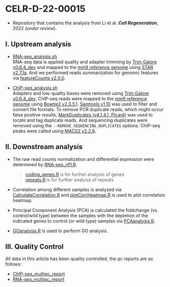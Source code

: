 # CELR-D-22-00015

- Repository that contains the analysis from Li et al. ***Cell Regeneration***, 2022 (*under review*).  

## I. Upstream analysis

- [RNA-seq_analysis.sh](https://github.com/jlchen5/CELR-D-22-00015/blob/main/RNA-seq_analysis.sh)    
RNA-seq data is applied quality and adapter trimming by [Trim Galore v0.6.4_dev](https://zenodo.org/badge/latestdoi/62039322) and mapped to the [mm9 reference genome](http://genome.ucsc.edu/cgi-bin/hgGateway?clade=mammal&org=Mouse&db=mm9) using [STAR v2.7.1a](https://github.com/alexdobin/STAR/releases/tag/2.7.1a). And we performed reads summarization for genomic features via [featureCounts v2.0.0](http://subread.sourceforge.net/featureCounts.html).

- [ChIP-seq_analysis.sh](https://github.com/jlchen5/CELR-D-22-00015/blob/main/ChIP-seq_analysis.sh)  
Adapters and low-quality bases were removed using [Trim Galore v0.6.4_dev](https://zenodo.org/badge/latestdoi/62039322). ChIP-seq reads were mapped to the [mm9 reference genome](http://genome.ucsc.edu/cgi-bin/hgGateway?clade=mammal&org=Mouse&db=mm9) using [Bowtie2 v2.3.5.1](https://github.com/BenLangmead/bowtie2/releases/tag/v2.3.5.1). [Samtools v1.10](https://github.com/samtools/samtools/releases/tag/1.10) was used to filter and convert file formats. To remove PCR duplicate reads, which might occur false positive results, [MarkDuplicates (v4.1.4.1, Picard)](https://gatk.broadinstitute.org/hc/en-us/sections/360007458971-4-1-4-1) was used to locate and tag duplicate reads. And sequencing duplicates were removed using the `--REMOVE_SEQUENCING_DUPLICATES` options. ChIP-seq peaks were called using [MACS2 v2.2.6](https://github.com/macs3-project/MACS/releases/tag/v2.2.6).  

## II. Downstream analysis

- The raw read counts normalization and differential expression were determined by [RNA-seq_rif1.R](https://github.com/jlchen5/CELR-D-22-00015/blob/main/RNA-seq_rif1.R).
 
  > [coding_genes.R](https://github.com/jlchen5/CELR-D-22-00015/blob/main/coding_genes.R) is for further analysis of genes  
  > [repeats.R](https://github.com/jlchen5/CELR-D-22-00015/blob/main/repeats.R) is for further analysis of repeats

- Correlation among different samples is analyzed via [CalculateCorrelation.R](https://github.com/jlchen5/CELR-D-22-00015/blob/main/CalculateCorrelation.R) and [plotCorrHeatmap.R](https://github.com/jlchen5/CELR-D-22-00015/blob/main/plotCorrHeatmap.R) is used to plot correlation heatmap.
- Principal Component Analysis (PCA) is calculated the foldchange (vs. control/wild type) between the samples with the depletion of the indicated genes to control (or wild type) samples via [PCAanalysis.R](https://github.com/jlchen5/CELR-D-22-00015/blob/main/PCAanalysis.R).
- [GOanalysis.R](https://github.com/jlchen5/CELR-D-22-00015/blob/main/GOanalysis.R) is used to perform GO analysis.


## III. Quality Control

All data in this article has been quality controlled, the qc reports are as follows:   
 - [ChIP-seq_multiqc_report](https://htmlpreview.github.io/?https://github.com/jlchen5/CELR-D-22-00015/blob/main/QC/ChIP-seq_multiqc_report.html)  
 - [RNA-seq_multiqc_report](https://htmlpreview.github.io/?https://github.com/jlchen5/CELR-D-22-00015/blob/main/QC/RNA-seq_multiqc_report.html)  
 
